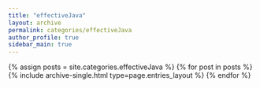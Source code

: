 ```yaml
---
title: "effectiveJava"
layout: archive
permalink: categories/effectiveJava
author_profile: true
sidebar_main: true
---
```



{% assign posts = site.categories.effectiveJava %}
{% for post in posts %} {% include archive-single.html type=page.entries_layout %} {% endfor %}